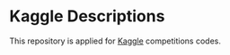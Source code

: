 # Kaggle Descriptions

This repository is applied for [Kaggle](https://www.kaggle.com/competitions) competitions codes.
